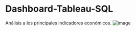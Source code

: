 # Dashboard-Tableau-SQL
Análisis a los principales indicadores económicos.
![image](https://user-images.githubusercontent.com/116418371/197888535-db3157e2-57db-492f-81c8-f35bbf38d14f.png)
